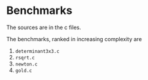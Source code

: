 # Benchmarks
The sources are in the c files.

The benchmarks, ranked in increasing complexity are

1. `determinant3x3.c`
2. `rsqrt.c`
3. `newton.c`
4. `gold.c`
